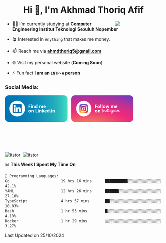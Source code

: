 <h1 align="center">Hi 👋, I'm Akhmad Thoriq Afif</h1>

<img align="right" src="https://i.giphy.com/media/VbnUQpnihPSIgIXuZv/giphy.webp" style="width:30%;">

- 👨‍🎓 I’m currently studying at **Computer Engineering Institut Teknologi Sepuluh Nopember**

- 🪴 Interested in `Anything` that makes me money.

- 📫 Reach me via **ahmdthoriq5@gmail.com**

- 🌐 Visit my personal website (**Coming Soon**)

- ⚡ Fun fact **I am an `INTP-A` person**

<h3 align="left">Social Media:</h3>
<p align="left">
<a href="https://linkedin.com/in/akhmad-thoriq-afif" target="_blank"><img align="center" src="./images/linkedin.png" alt="akhmad-thoriq-afif" width="200" /></a>&nbsp;&nbsp;
<a href="https://instagram.com/ahmdthoriq_" target="_blank"><img align="center" src="./images/instagram.png" alt="ahmdthoriq_"width="200" /></a>
</p>
</br>
</br>
</br>
</br>
<p><img align="center" src="https://github-readme-stats.vercel.app/api?username=itstor&show_icons=true&locale=en&theme=nord" alt="itstor" height="170"/>&nbsp;&nbsp;<img align="center" src="https://github-readme-stats.vercel.app/api/top-langs?username=itstor&show_icons=true&locale=en&layout=compact&theme=nord" alt="itstor" height="170" /></p>

<!--START_SECTION:waka-->
📊 **This Week I Spent My Time On** 

```text
💬 Programming Languages: 
Go                       19 hrs 16 mins      ██████████░░░░░░░░░░░░░░░   42.1% 
YAML                     12 hrs 26 mins      ██████░░░░░░░░░░░░░░░░░░░   27.18% 
TypeScript               4 hrs 57 mins       ██░░░░░░░░░░░░░░░░░░░░░░░   10.83% 
Bash                     1 hr 53 mins        █░░░░░░░░░░░░░░░░░░░░░░░░   4.13% 
Docker                   1 hr 29 mins        ░░░░░░░░░░░░░░░░░░░░░░░░░   3.27%

```


 Last Updated on 25/10/2024
<!--END_SECTION:waka-->
